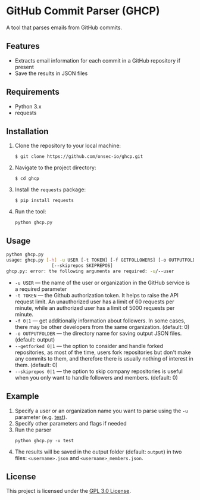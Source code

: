# GitHub Commit Parser (GHCP)

A tool that parses emails from GitHub commits.

## Features
- Extracts email information for each commit in a GitHub repository if present
- Save the results in JSON files

## Requirements
- Python 3.x
- requests

## Installation
1. Clone the repository to your local machine:
    ```
    $ git clone https://github.com/onsec-io/ghcp.git
    ```

2. Navigate to the project directory:
    ```
    $ cd ghcp
    ```

3. Install the `requests` package:
    ```
    $ pip install requests
    ```

4. Run the tool:
    ```
    python ghcp.py
    ```

## Usage
```bash
python ghcp.py
usage: ghcp.py [-h] -u USER [-t TOKEN] [-f GETFOLLOWERS] [-o OUTPUTFOLDER] [--getforked GETFORKED]
                 [--skiprepos SKIPREPOS]
ghcp.py: error: the following arguments are required: -u/--user
```

* `-u USER` — the name of the user or organization in the GitHub service is a required parameter
* `-t TOKEN` — the Github authorization token. It helps to raise the API request limit. An unauthorized user has a limit of 60 requests per minute, while an authorized user has a limit of 5000 requests per minute.
* `-f 0|1` — get additionally information about followers. In some cases, there may be other developers from the same organization. (default: 0)
* `-o OUTPUTFOLDER` — the directory name for saving output JSON files. (default: output)
* `--getforked 0|1` — the option to consider and handle forked repositories, as most of the time, users fork repositories but don't make any commits to them, and therefore there is usually nothing of interest in them. (default: 0)
* `--skiprepos 0|1` — the option to skip company repositories is useful when you only want to handle followers and members. (default: 0)

## Example

1. Specify a user or an organization name you want to parse using the `-u` parameter (e.g. [test](https://github.com/test)).
2. Specify other parameters and flags if needed
3. Run the parser
   ```
   python ghcp.py -u test
   ```
4. The results will be saved in the output folder (default: `output`) in two files: `<username>.json` and `<username>_members.json`.

## License

This project is licensed under the [GPL 3.0 License](https://github.com/onsec-io/ghcp/blob/main/LICENSE).

